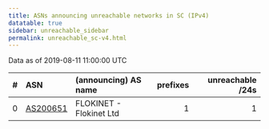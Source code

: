 ```yaml
---
title: ASNs announcing unreachable networks in SC (IPv4)
datatable: true
sidebar: unreachable_sidebar
permalink: unreachable_sc-v4.html
---
```


Data as of 2019-08-11 11:00:00 UTC


<div class="datatable-begin"></div>

|   # | ASN                                      | (announcing) AS name    |   prefixes |   unreachable /24s |
|----:|:-----------------------------------------|:------------------------|-----------:|-------------------:|
|   0 | [AS200651](unreachable_AS200651-v4.html) | FLOKINET - Flokinet Ltd |          1 |                  1 |

<div class="datatable-end"></div>
